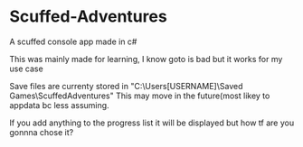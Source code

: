# Scuffed-Adventures
A scuffed console app made in c#

This was mainly made for learning, I know goto is bad but it works for my use case

Save files are currenty stored in "C:\Users\[USERNAME]\Saved Games\ScuffedAdventures" This may move in the future(most likey to appdata bc less assuming. 

If you add anything to the progress list it will be displayed but how tf are you gonnna chose it?

